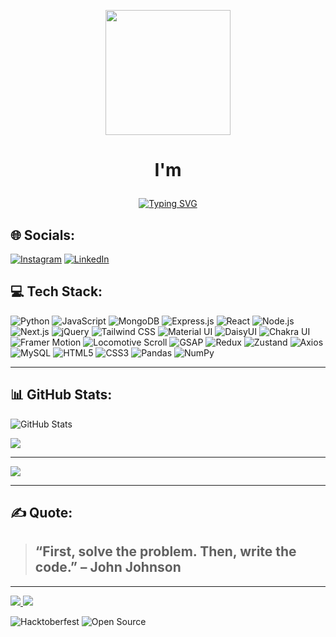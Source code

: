 <p align="center">
  <img src="https://media.giphy.com/media/QTfX9Ejfra3ZmNxh6B/giphy.gif" width="200px" >
</p>

# <p align="center">I'm</p>
<p align="center">
  <a href="https://git.io/typing-svg">
   <img src= "https://readme-typing-svg.herokuapp.com?font=Fira+Code&weight=600&size=22&pause=800&color=000000&background=F7F7F7&center=true&vCenter=true&width=450&lines=🤖+Aspiring+Software+Developer!;🧑‍💻+Tech+Enthusiast;🧛‍♂️+Frontend+Developer;⚙️+Coder;🎮+Gamer;🧓Lifelong+Learner;🦉+Philosopher!" alt="Typing SVG" />
  </a>
</p>


## 🌐 Socials:
[![Instagram](https://img.shields.io/badge/Instagram-%23E4405F.svg?style=for-the-badge&logo=instagram&logoColor=white)](https://www.instagram.com/humaan_7.5?igsh=Mmd4MGcyZzhxZmk3)
[![LinkedIn](https://img.shields.io/badge/LinkedIn-%230077B5.svg?style=for-the-badge&logo=linkedin&logoColor=white)](https://www.linkedin.com/in/mohd-kaif74)


## 💻 Tech Stack:
![Python](https://img.shields.io/badge/Python-%233776AB.svg?style=for-the-badge&logo=python&logoColor=white)
![JavaScript](https://img.shields.io/badge/JavaScript-%23F7DF1E.svg?style=for-the-badge&logo=javascript&logoColor=black)
![MongoDB](https://img.shields.io/badge/MongoDB-%2347A248.svg?style=for-the-badge&logo=mongodb&logoColor=white)
![Express.js](https://img.shields.io/badge/Express.js-%23404d59.svg?style=for-the-badge&logo=express&logoColor=white)
![React](https://img.shields.io/badge/React-%2361DAFB.svg?style=for-the-badge&logo=react&logoColor=black)
![Node.js](https://img.shields.io/badge/Node.js-%23339933.svg?style=for-the-badge&logo=nodedotjs&logoColor=white)
![Next.js](https://img.shields.io/badge/Next.js-%23000000.svg?style=for-the-badge&logo=nextdotjs&logoColor=white)
![jQuery](https://img.shields.io/badge/jQuery-%230769AD.svg?style=for-the-badge&logo=jquery&logoColor=white)
![Tailwind CSS](https://img.shields.io/badge/TailwindCSS-38B2AC?style=for-the-badge&logo=tailwind-css&logoColor=white)
![Material UI](https://img.shields.io/badge/MaterialUI-007FFF?style=for-the-badge&logo=mui&logoColor=white)
![DaisyUI](https://img.shields.io/badge/DaisyUI-FF4081?style=for-the-badge&logo=daisyui&logoColor=white)
![Chakra UI](https://img.shields.io/badge/ChakraUI-319795?style=for-the-badge&logo=chakraui&logoColor=white)
![Framer Motion](https://img.shields.io/badge/Framer%20Motion-0055FF?style=for-the-badge&logo=framer&logoColor=white)
![Locomotive Scroll](https://img.shields.io/badge/Locomotive_Scroll-000000?style=for-the-badge&logoColor=white)
![GSAP](https://img.shields.io/badge/GSAP-88CE02?style=for-the-badge&logo=greensock&logoColor=white)
![Redux](https://img.shields.io/badge/Redux-764ABC?style=for-the-badge&logo=redux&logoColor=white)
![Zustand](https://img.shields.io/badge/Zustand-FF6F00?style=for-the-badge&logo=zustand&logoColor=white)
![Axios](https://img.shields.io/badge/Axios-5A29E4?style=for-the-badge&logo=axios&logoColor=white)
![MySQL](https://img.shields.io/badge/MySQL-%2300f.svg?style=for-the-badge&logo=mysql&logoColor=white)
![HTML5](https://img.shields.io/badge/HTML5-%23E34F26.svg?style=for-the-badge&logo=html5&logoColor=white)
![CSS3](https://img.shields.io/badge/CSS3-%231572B6.svg?style=for-the-badge&logo=css3&logoColor=white)
![Pandas](https://img.shields.io/badge/Pandas-%23150458.svg?style=for-the-badge&logo=pandas&logoColor=white)
![NumPy](https://img.shields.io/badge/Numpy-%23013243.svg?style=for-the-badge&logo=numpy&logoColor=white)


---

## 📊 GitHub Stats:
![GitHub Stats](https://github-readme-stats.vercel.app/api?username=mohd-kaif-dev&show_icons=true&theme=radical)

<img src="https://komarev.com/ghpvc/?username=mohd-kaif-dev&label=Profile%20Views&color=blue&style=flat-square" />



---

<img src="https://github-profile-summary-cards.vercel.app/api/cards/profile-details?username=mohd-kaif-dev&theme=tokyonight" />

---

## ✍️ Quote:
> ## “First, solve the problem. Then, write the code.” – John Johnson

---
<p align="left">
  <a href="https://YOUR_PORTFOLIO_LINK.com">
    <img src="https://img.shields.io/badge/-Portfolio-blue?style=for-the-badge&logo=web&logoColor=white">
  </a>
  <a href="mailto:mk.kaif.dev@gmail.com">
    <img src="https://img.shields.io/badge/-Hire%20Me-success?style=for-the-badge&logo=gmail&logoColor=white">
  </a>
</p>

![Hacktoberfest](https://img.shields.io/badge/Hacktoberfest%20-2024-blueviolet?style=for-the-badge&logo=hackthebox)
![Open Source](https://img.shields.io/badge/Open%20Source-%23F7931E.svg?style=for-the-badge&logo=openaccess&logoColor=white)




